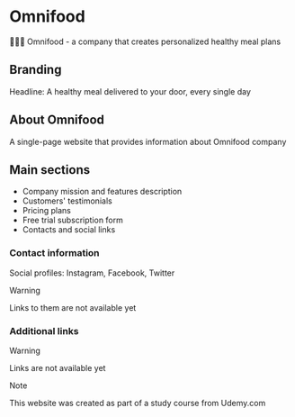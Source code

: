 # Omnifood
🥗🍴🥑
Omnifood - a company that creates personalized healthy meal plans

## Branding
Headline: A healthy meal delivered to your door, every single day

## About Omnifood
A single-page website that provides information about Omnifood company

## Main sections
- Company mission and features description 
- Customers' testimonials
- Pricing plans
- Free trial subscription form
- Contacts and social links

### Contact information
Social profiles: Instagram, Facebook, Twitter 
>[!WARNING]
>Links to them are not available yet

### Additional links
>[!WARNING]
>Links are not available yet

>[!NOTE]
>This website was created as part of a study course from Udemy.com